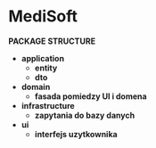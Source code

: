 # MediSoft

<b>PACKAGE STRUCTURE<b> </br>
<ul>
  <li>
    application
    <ul>
      <li>entity</li>
      <li>dto</li>
    </ul>
  </li>
  <li>
    domain
    <ul>
      <li>fasada pomiedzy UI i domena</li>
    </ul>  
  </li>
  <li>
    infrastructure
    <ul>
      <li>zapytania do bazy danych</li>
    </ul>
  </li>
  <li>
    ui
    <ul>
      <li>interfejs uzytkownika</li>
    </ul>
  </li>
<ul>
